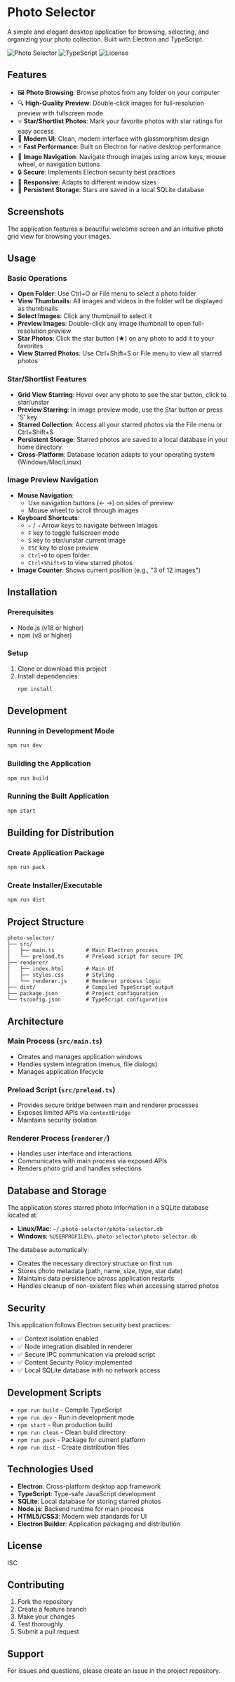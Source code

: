 # Photo Selector

A simple and elegant desktop application for browsing, selecting, and organizing your photo collection. Built with Electron and TypeScript.

![Photo Selector](https://img.shields.io/badge/electron-37.x-blue) ![TypeScript](https://img.shields.io/badge/typescript-5.x-blue) ![License](https://img.shields.io/badge/license-ISC-green)

## Features

- 🖼️ **Photo Browsing**: Browse photos from any folder on your computer
- 🔍 **High-Quality Preview**: Double-click images for full-resolution preview with fullscreen mode
- ⭐ **Star/Shortlist Photos**: Mark your favorite photos with star ratings for easy access
- 🎨 **Modern UI**: Clean, modern interface with glassmorphism design
- ⚡ **Fast Performance**: Built on Electron for native desktop performance
- 🧭 **Image Navigation**: Navigate through images using arrow keys, mouse wheel, or navigation buttons
- 🔒 **Secure**: Implements Electron security best practices
- 📱 **Responsive**: Adapts to different window sizes
- 💾 **Persistent Storage**: Stars are saved in a local SQLite database

## Screenshots

The application features a beautiful welcome screen and an intuitive photo grid view for browsing your images.

## Usage

### Basic Operations
- **Open Folder**: Use Ctrl+O or File menu to select a photo folder
- **View Thumbnails**: All images and videos in the folder will be displayed as thumbnails
- **Select Images**: Click any thumbnail to select it
- **Preview Images**: Double-click any image thumbnail to open full-resolution preview
- **Star Photos**: Click the star button (★) on any photo to add it to your favorites
- **View Starred Photos**: Use Ctrl+Shift+S or File menu to view all starred photos

### Star/Shortlist Features
- **Grid View Starring**: Hover over any photo to see the star button, click to star/unstar
- **Preview Starring**: In image preview mode, use the Star button or press 'S' key
- **Starred Collection**: Access all your starred photos via the File menu or Ctrl+Shift+S
- **Persistent Storage**: Starred photos are saved to a local database in your home directory
- **Cross-Platform**: Database location adapts to your operating system (Windows/Mac/Linux)

### Image Preview Navigation
- **Mouse Navigation**: 
  - Use navigation buttons (← →) on sides of preview
  - Mouse wheel to scroll through images
- **Keyboard Shortcuts**:
  - `←` / `→` Arrow keys to navigate between images
  - `F` key to toggle fullscreen mode
  - `S` key to star/unstar current image
  - `ESC` key to close preview
  - `Ctrl+O` to open folder
  - `Ctrl+Shift+S` to view starred photos
- **Image Counter**: Shows current position (e.g., "3 of 12 images")

## Installation

### Prerequisites
- Node.js (v18 or higher)
- npm (v8 or higher)

### Setup
1. Clone or download this project
2. Install dependencies:
   ```bash
   npm install
   ```

## Development

### Running in Development Mode
```bash
npm run dev
```

### Building the Application
```bash
npm run build
```

### Running the Built Application
```bash
npm start
```

## Building for Distribution

### Create Application Package
```bash
npm run pack
```

### Create Installer/Executable
```bash
npm run dist
```

## Project Structure

```
photo-selector/
├── src/
│   ├── main.ts          # Main Electron process
│   └── preload.ts       # Preload script for secure IPC
├── renderer/
│   ├── index.html       # Main UI
│   ├── styles.css       # Styling
│   └── renderer.js      # Renderer process logic
├── dist/                # Compiled TypeScript output
├── package.json         # Project configuration
└── tsconfig.json        # TypeScript configuration
```

## Architecture

### Main Process (`src/main.ts`)
- Creates and manages application windows
- Handles system integration (menus, file dialogs)
- Manages application lifecycle

### Preload Script (`src/preload.ts`)
- Provides secure bridge between main and renderer processes
- Exposes limited APIs via `contextBridge`
- Maintains security isolation

### Renderer Process (`renderer/`)
- Handles user interface and interactions
- Communicates with main process via exposed APIs
- Renders photo grid and handles selections

## Database and Storage

The application stores starred photo information in a SQLite database located at:
- **Linux/Mac**: `~/.photo-selector/photo-selector.db`
- **Windows**: `%USERPROFILE%\.photo-selector\photo-selector.db`

The database automatically:
- Creates the necessary directory structure on first run
- Stores photo metadata (path, name, size, type, star date)
- Maintains data persistence across application restarts
- Handles cleanup of non-existent files when accessing starred photos

## Security

This application follows Electron security best practices:
- ✅ Context isolation enabled
- ✅ Node integration disabled in renderer
- ✅ Secure IPC communication via preload script
- ✅ Content Security Policy implemented
- ✅ Local SQLite database with no network access

## Development Scripts

- `npm run build` - Compile TypeScript
- `npm run dev` - Run in development mode
- `npm start` - Run production build
- `npm run clean` - Clean build directory
- `npm run pack` - Package for current platform
- `npm run dist` - Create distribution files

## Technologies Used

- **Electron**: Cross-platform desktop app framework
- **TypeScript**: Type-safe JavaScript development
- **SQLite**: Local database for storing starred photos
- **Node.js**: Backend runtime for main process
- **HTML5/CSS3**: Modern web standards for UI
- **Electron Builder**: Application packaging and distribution

## License

ISC

## Contributing

1. Fork the repository
2. Create a feature branch
3. Make your changes
4. Test thoroughly
5. Submit a pull request

## Support

For issues and questions, please create an issue in the project repository.
